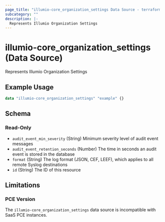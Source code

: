 ```yaml
---
page_title: "illumio-core_organization_settings Data Source - terraform-provider-illumio-core"
subcategory: ""
description: |-
  Represents Illumio Organization Settings
---
```


# illumio-core_organization_settings (Data Source)

Represents Illumio Organization Settings

## Example Usage

```terraform
data "illumio-core_organization_settings" "example" {}
```

<!-- schema generated by tfplugindocs -->
## Schema

### Read-Only

- `audit_event_min_severity` (String) Minimum severity level of audit event messages
- `audit_event_retention_seconds` (Number) The time in seconds an audit event is stored in the database
- `format` (String) The log format (JSON, CEF, LEEF), which applies to all remote Syslog destinations
- `id` (String) The ID of this resource



## Limitations

### PCE Version

The `illumio-core_organization_settings` data source is incompatible with SaaS PCE instances.

